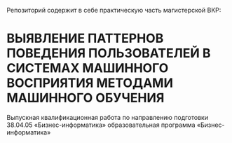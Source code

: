 Репозиторий содержит в себе практическую часть магистерской ВКР: 
# ВЫЯВЛЕНИЕ ПАТТЕРНОВ ПОВЕДЕНИЯ ПОЛЬЗОВАТЕЛЕЙ В СИСТЕМАХ МАШИННОГО ВОСПРИЯТИЯ МЕТОДАМИ МАШИННОГО ОБУЧЕНИЯ
Выпускная квалификационная работа по направлению подготовки 38.04.05 «Бизнес-информатика»
образовательная программа «Бизнес-информатика»

